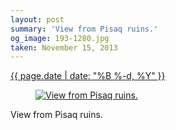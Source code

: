 ```yaml
---
layout: post
summary: 'View from Pisaq ruins.'
og_image: 193-1280.jpg
taken: November 15, 2013
---
```


<div class="post">
 <time>
  <a href="/193">
   {{ page.date | date: "%B %-d, %Y" }}
  </a>
 </time>
 <a href="/193">
  <figure data-taken="11/15/2013">
   <img alt="View from Pisaq ruins." sizes="(min-width: 700px) 50vw, calc(100vw - 2rem)" src="{{ site.assets_url }}/193-640.jpg" srcset="{{ site.assets_url }}/193-1280.jpg 1280w, {{ site.assets_url }}/193-960.jpg 960w, {{ site.assets_url }}/193-640.jpg 640w, {{ site.assets_url }}/193-320.jpg 320w"/>
  </figure>
 </a>
 <span>
  View from Pisaq ruins.
 </span>
</div>
